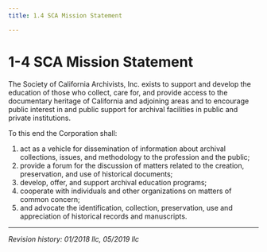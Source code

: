 ```yaml
---
title: 1.4 SCA Mission Statement

---
```


# 1-4 SCA Mission Statement

The Society of California Archivists, Inc. exists to support and develop the education of those who collect, care for, and provide access to the documentary heritage of California and adjoining areas and to encourage public interest in and public support for archival facilities in public and private institutions.

To this end the Corporation shall:
1. act as a vehicle for dissemination of information about archival collections, issues, and methodology to the profession and the public;
2. provide a forum for the discussion of matters related to the creation, preservation, and use of historical documents;
3. develop, offer, and support archival education programs;
4. cooperate with individuals and other organizations on matters of common concern;
5. and advocate the identification, collection, preservation, use and appreciation of historical records and manuscripts.

***

_Revision history: 01/2018 llc, 05/2019 llc_
